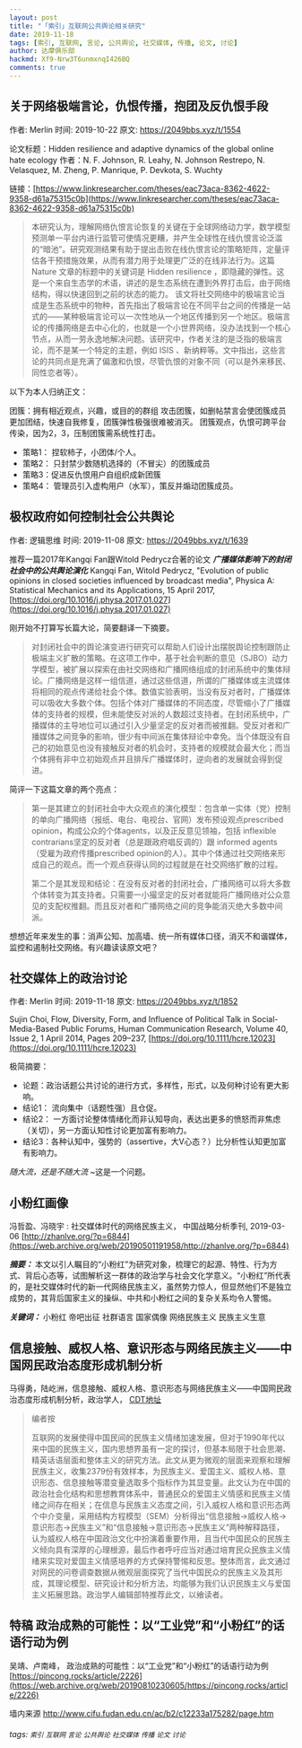 ```yaml
---
layout: post
title: "「索引」互联网公共舆论相关研究"
date: 2019-11-18
tags: [索引, 互联网, 言论, 公共舆论, 社交媒体, 传播, 论文, 讨论]
author: 达摩俱乐部
hackmd: Xf9-Nrw3T6unmxnqI426BQ
comments: true
---
```



## 关于网络极端言论，仇恨传播，抱团及反仇恨手段
作者: Merlin
时间: 2019-10-22
原文: https://2049bbs.xyz/t/1554

论文标题：Hidden resilience and adaptive dynamics of the global online hate ecology 作者：N. F. Johnson, R. Leahy, N. Johnson Restrepo, N. Velasquez, M. Zheng, P. Manrique, P. Devkota, S. Wuchty

链接：[https://www.linkresearcher.com/theses/eac73aca-8362-4622-9358-d61a75315c0b](https://www.linkresearcher.com/theses/eac73aca-8362-4622-9358-d61a75315c0b)

>本研究认为，理解网络仇恨言论恢复的关键在于全球网络动力学，数学模型预测单一平台内进行监管可使情况更糟，并产生全球性在线仇恨言论泛滥的“暗池”。研究观测结果有助于提出击败在线仇恨言论的策略矩阵，定量评估各干预措施效果，从而有潜力用于处理更广泛的在线非法行为。这篇 Nature 文章的标题中的关键词是 Hidden resilience ，即隐藏的弹性。这是一个来自生态学的术语，讲述的是生态系统在遭到外界打击后，由于网络结构，得以快速回到之前的状态的能力。 该文将社交网络中的极端言论当成是生态系统中的物种，首先指出了极端言论在不同平台之间的传播是一站式的——某种极端言论可以一次性地从一个地区传播到另一个地区。极端言论的传播网络是去中心化的，也就是一个小世界网络，没办法找到一个核心节点，从而一劳永逸地解决问题。该研究中，作者关注的是泛指的极端言论，而不是某一个特定的主题，例如 ISIS 、新纳粹等。文中指出，这些言论的共同点是充满了偏激和仇恨，尽管仇恨的对象不同（可以是外来移民、同性恋者等）。

以下为本人归纳正文：

团簇：拥有相近观点，兴趣，或目的的群组
攻击团簇，如删帖禁言会使团簇成员更加团结，快速自我修复，团簇弹性极强很难被消灭。
团簇观点，仇恨可跨平台传染，因为2，3，压制团簇需系统性打击。 
- 策略1： 捏软柿子，小团体/个人。 
- 策略2： 只封禁少数随机选择的（不冒尖）的团簇成员
- 策略3：促进反仇恨用户自组织成新团簇 
- 策略4： 管理员引入虚构用户（水军），策反并煽动团簇成员。

## 极权政府如何控制社会公共舆论
作者: 逻辑思维
时间: 2019-11-08
原文: https://2049bbs.xyz/t/1639

推荐一篇2017年Kangqi Fan跟Witold Pedrycz合著的论文 ***广播媒体影响下的封闭社会中的公共舆论演化*** 
Kangqi Fan, Witold Pedrycz, "Evolution of public opinions in closed societies influenced by broadcast media", Physica A: Statistical Mechanics and its Applications, 15 April 2017, [https://doi.org/10.1016/j.physa.2017.01.027](https://doi.org/10.1016/j.physa.2017.01.027)

刚开始不打算写长篇大论，简要翻译一下摘要。

>对封闭社会中的舆论演变进行研究可以帮助人们设计出摆脱舆论控制跟防止极端主义扩散的策略。在这项工作中，基于社会判断的意见（SJBO）动力学模型，被扩展以探索在由社交网络和广播网络组成的封闭系统中的集体辩论。广播网络是这样一组信道，通过这些信道，所谓的广播媒体或主流媒体将相同的观点传递给社会个体。数值实验表明，当没有反对者时，广播媒体可以吸收大多数个体。包括个体对广播媒体的不同态度，尽管缩小了广播媒体的支持者的规模，但未能使反对派的人数超过支持者。在封闭系统中，广播媒体的主导地位可以通过引入少量坚定的反对者而被推翻。受反对者和广播媒体之间竞争的影响，很少有中间派在集体辩论中幸免。当个体既没有自己的初始意见也没有接触反对者的机会时，支持者的规模就会最大化；而当个体拥有非中立初始观点并且排斥广播媒体时，逆向者的发展就会得到促进。

简评一下这篇文章的两个亮点：

>第一是其建立的封闭社会中大众观点的演化模型：包含单一实体（党）控制的单向广播网络（报纸、电台、电视台、官网）发布预设观点prescribed opinion，构成公众的个体agents，以及正反意见领袖，包括 inflexible contrarians坚定的反对者（总是跟政府唱反调的）跟 informed agents（受雇为政府传播prescribed opinion的人）。其中个体通过社交网络来形成自己的观点。而一个观点获得认同的过程就是在社交网络扩散的过程。
>
>第二个是其发现和结论：在没有反对者的封闭社会，广播网络可以将大多数个体转变为其支持者。只需要一小撮坚定的反对者就能将广播网络对公众意见的支配权推翻。而且反对者和广播网络之间的竞争能消灭绝大多数中间派。

想想近年来发生的事：消声公知、加高墙、统一所有媒体口径，消灭不和谐媒体，监控和遏制社交网络。有兴趣读读原文吧？

## 社交媒体上的政治讨论
作者: Merlin
时间: 2019-11-18
原文: https://2049bbs.xyz/t/1852

Sujin Choi, Flow, Diversity, Form, and Influence of Political Talk in Social-Media-Based Public Forums, Human Communication Research, Volume 40, Issue 2, 1 April 2014, Pages 209–237, [https://doi.org/10.1111/hcre.12023](https://doi.org/10.1111/hcre.12023)

极简摘要：
- 论题：政治话题公共讨论的进行方式，多样性，形式，以及何种讨论有更大影响。
- 结论1： 流向集中（话题性强）且仓促。
- 结论2： 一方面讨论整体情绪化而非认知导向，表达出更多的愤怒而非焦虑（关切），另一方面认知性讨论更加富有影响力。
- 结论3：各种认知中，强势的（assertive，大V心态？）比分析性认知更加富有影响力。

*随大流，还是不随大流* ~这是一个问题。

## 小粉红画像
冯哲盈、冯晓宇 : 社交媒体时代的网络民族主义， 中国战略分析季刊, 2019-03-06  [http://zhanlve.org/?p=6844](https://web.archive.org/web/20190501191958/http://zhanlve.org/?p=6844)

***摘要：*** 本文以引人瞩目的“小粉红”为研究对象，梳理它的起源、特性、行为方式、背后心态等，试图解析这一群体的政治学与社会文化学意义。“小粉红”所代表的，是社交媒体时代的新一代网络民族主义，虽然势力惊人，但显然他们不是独立成势的，其背后国家主义的操纵、中共和小粉红之间的复杂关系均令人警惕。

***关键词：*** 小粉红 帝吧出征 社群语言 国家偶像 网络民族主义 民族主义生意

## 信息接触、威权人格、意识形态与网络民族主义——中国网民政治态度形成机制分析
马得勇，陆屹洲，信息接触、威权人格、意识形态与网络民族主义——中国网民政治态度形成机制分析，政治学人，  [CDT地址](https://chinadigitaltimes.net/chinese/2019/11/%E6%94%BF%E6%B2%BB%E5%AD%A6%E4%BA%BA-%E4%BF%A1%E6%81%AF%E6%8E%A5%E8%A7%A6%E3%80%81%E5%A8%81%E6%9D%83%E4%BA%BA%E6%A0%BC%E3%80%81%E6%84%8F%E8%AF%86%E5%BD%A2%E6%80%81%E4%B8%8E%E7%BD%91%E7%BB%9C/)

>编者按
>
>互联网的发展使得中国民间的民族主义情绪加速发展，但对于1990年代以来中国的民族主义，国内思想界虽有一定的探讨，但基本局限于社会思潮、精英话语层面和整体主义的研究方法。此文从更为微观的层面来观察和理解民族主义，收集2379份有效样本，为民族主义、爱国主义、威权人格、意识形态、信息接触等潜变量选取多个指标作为其显变量。此文认为在中国的政治社会化结构和思想教育体系中，普通民众的爱国主义情感和民族主义情绪之间存在相关；在信息与民族主义态度之间，引入威权人格和意识形态两个中介变量，采用结构方程模型（SEM）分析得出“信息接触→威权人格→意识形态→民族主义”和“信息接触→意识形态→民族主义”两种解释路径，认为威权人格在中国政治文化中扮演着重要作用，且当代中国民众的民族主义倾向具有深厚的心理根源，最后作者呼吁应当对通过培育民众民族主义情绪来实现对爱国主义情感培养的方式保持警惕和反思。整体而言，此文通过对网民的问卷调查数据从微观层面探究了当代中国民众的民族主义及其形成，其理论模型、研究设计和分析方法，均能够为我们认识民族主义与爱国主义拓展思路。政治学人编辑部特推荐此文，以飨读者。

## 特稿 政治成熟的可能性：以“工业党”和“小粉红”的话语行动为例
吴靖、卢南峰， 政治成熟的可能性：以“工业党”和“小粉红”的话语行动为例 [https://pincong.rocks/article/2226](https://web.archive.org/web/20190810230605/https://pincong.rocks/article/2226)

墙内来源 http://www.cifu.fudan.edu.cn/ac/b2/c12233a175282/page.htm 

###### tags: `索引` `互联网` `言论` `公共舆论` `社交媒体` `传播` `论文` `讨论`
